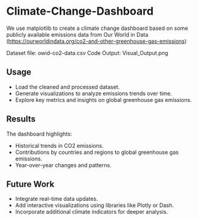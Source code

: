 # Climate-Change-Dashboard

We use matplotlib to create a climate change dashboard based on some publicly available emissions data from Our World in Data (https://ourworldindata.org/co2-and-other-greenhouse-gas-emissions)

Dataset file: owid-co2-data.csv
Code Output: Visual_Output.png
## Usage

- Load the cleaned and processed dataset.
- Generate visualizations to analyze emissions trends over time.
- Explore key metrics and insights on global greenhouse gas emissions.

## Results

The dashboard highlights:
- Historical trends in CO2 emissions.
- Contributions by countries and regions to global greenhouse gas emissions.
- Year-over-year changes and patterns.

## Future Work

- Integrate real-time data updates.
- Add interactive visualizations using libraries like Plotly or Dash.
- Incorporate additional climate indicators for deeper analysis.

